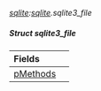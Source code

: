 _[sqlite](../../modules/sqlite/sqlite-module.md):[sqlite](../../modules/sqlite/sqlite-module.md).sqlite3\_file_
##### Struct sqlite3\_file

| Fields | |
|:---|:---|
| [pMethods](sqlite-sqlite3_file-pmethods.md) |  |
